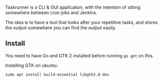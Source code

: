 Taskrunner is a CLI & GUI application, with the intention of sitting somewhere between cron jobs and Jenkins.

The idea is to have a tool that looks after your repetitive tasks, and stores the output somewhere you can find the output easily.

## Install

You need to have Go and GTK 2 installed before running `go get` on this.

Installing GTK on ubuntu:

    sudo apt install build-essential libgtk2.0-dev

